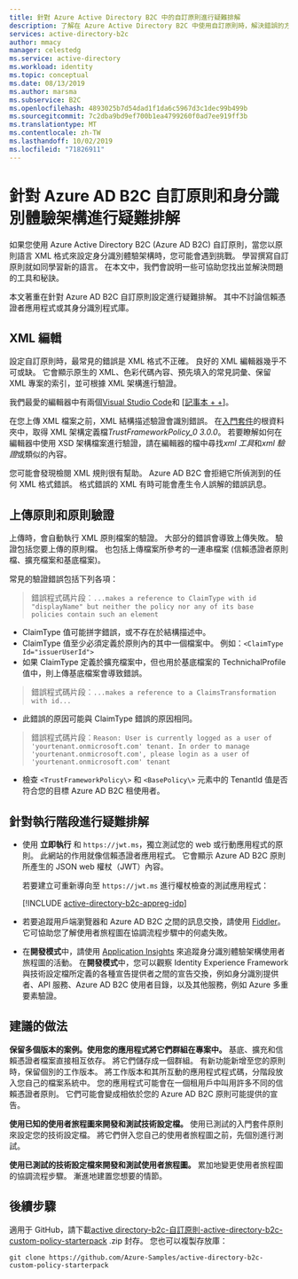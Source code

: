 ```yaml
---
title: 針對 Azure Active Directory B2C 中的自訂原則進行疑難排解
description: 了解在 Azure Active Directory B2C 中使用自訂原則時，解決錯誤的方法。
services: active-directory-b2c
author: mmacy
manager: celestedg
ms.service: active-directory
ms.workload: identity
ms.topic: conceptual
ms.date: 08/13/2019
ms.author: marsma
ms.subservice: B2C
ms.openlocfilehash: 4893025b7d54dad1f1da6c5967d3c1dec99b499b
ms.sourcegitcommit: 7c2dba9bd9ef700b1ea4799260f0ad7ee919ff3b
ms.translationtype: MT
ms.contentlocale: zh-TW
ms.lasthandoff: 10/02/2019
ms.locfileid: "71826911"
---
```

# <a name="troubleshoot-azure-ad-b2c-custom-policies-and-identity-experience-framework"></a>針對 Azure AD B2C 自訂原則和身分識別體驗架構進行疑難排解

如果您使用 Azure Active Directory B2C (Azure AD B2C) 自訂原則，當您以原則語言 XML 格式來設定身分識別體驗架構時，您可能會遇到挑戰。 學習撰寫自訂原則就如同學習新的語言。 在本文中，我們會說明一些可協助您找出並解決問題的工具和秘訣。

本文著重在針對 Azure AD B2C 自訂原則設定進行疑難排解。 其中不討論信賴憑證者應用程式或其身分識別程式庫。

## <a name="xml-editing"></a>XML 編輯

設定自訂原則時，最常見的錯誤是 XML 格式不正確。 良好的 XML 編輯器幾乎不可或缺。 它會顯示原生的 XML、色彩代碼內容、預先填入的常見詞彙、保留 XML 專案的索引，並可根據 XML 架構進行驗證。

我們最愛的編輯器中有兩個[Visual Studio Code](https://code.visualstudio.com/)和 [[記事本 + +](https://notepad-plus-plus.org/)]。

在您上傳 XML 檔案之前，XML 結構描述驗證會識別錯誤。 在[入門套件](https://github.com/Azure-Samples/active-directory-b2c-custom-policy-starterpack)的根資料夾中，取得 XML 架構定義檔*TrustFrameworkPolicy_0 3.0.0*。 若要瞭解如何在編輯器中使用 XSD 架構檔案進行驗證，請在編輯器的檔中尋找*xml 工具*和*xml 驗證*或類似的內容。

您可能會發現檢閱 XML 規則很有幫助。 Azure AD B2C 會拒絕它所偵測到的任何 XML 格式錯誤。 格式錯誤的 XML 有時可能會產生令人誤解的錯誤訊息。

## <a name="upload-policies-and-policy-validation"></a>上傳原則和原則驗證

上傳時，會自動執行 XML 原則檔案的驗證。 大部分的錯誤會導致上傳失敗。 驗證包括您要上傳的原則檔。 也包括上傳檔案所參考的一連串檔案 (信賴憑證者原則檔、擴充檔案和基底檔案)。

常見的驗證錯誤包括下列各項：

> 錯誤程式碼片段︰`...makes a reference to ClaimType with id "displayName" but neither the policy nor any of its base policies contain such an element`

* ClaimType 值可能拼字錯誤，或不存在於結構描述中。
* ClaimType 值至少必須定義於原則內的其中一個檔案中。
    例如：`<ClaimType Id="issuerUserId">`
* 如果 ClaimType 定義於擴充檔案中，但也用於基底檔案的 TechnichalProfile 值中，則上傳基底檔案會導致錯誤。

> 錯誤程式碼片段︰`...makes a reference to a ClaimsTransformation with id...`

* 此錯誤的原因可能與 ClaimType 錯誤的原因相同。

> 錯誤程式碼片段︰`Reason: User is currently logged as a user of 'yourtenant.onmicrosoft.com' tenant. In order to manage 'yourtenant.onmicrosoft.com', please login as a user of 'yourtenant.onmicrosoft.com' tenant`

* 檢查 `<TrustFrameworkPolicy\>` 和 `<BasePolicy\>` 元素中的 TenantId 值是否符合您的目標 Azure AD B2C 租使用者。

## <a name="troubleshoot-the-runtime"></a>針對執行階段進行疑難排解

* 使用 **立即執行** 和 `https://jwt.ms`，獨立測試您的 web 或行動應用程式的原則。 此網站的作用就像信賴憑證者應用程式。 它會顯示 Azure AD B2C 原則所產生的 JSON web 權杖（JWT）內容。

    若要建立可重新導向至 `https://jwt.ms` 進行權杖檢查的測試應用程式：

    [!INCLUDE [active-directory-b2c-appreg-idp](../../includes/active-directory-b2c-appreg-idp.md)]

* 若要追蹤用戶端瀏覽器和 Azure AD B2C 之間的訊息交換，請使用 [Fiddler](https://www.telerik.com/fiddler)。 它可協助您了解使用者旅程圖在協調流程步驟中的何處失敗。

* 在**開發模式**中，請使用 [Application Insights](active-directory-b2c-troubleshoot-custom.md) 來追蹤身分識別體驗架構使用者旅程圖的活動。 在**開發模式**中，您可以觀察 Identity Experience Framework 與技術設定檔所定義的各種宣告提供者之間的宣告交換，例如身分識別提供者、API 服務、Azure AD B2C 使用者目錄，以及其他服務，例如 Azure 多重要素驗證。

## <a name="recommended-practices"></a>建議的做法

**保留多個版本的案例。使用您的應用程式將它們群組在專案中。** 基底、擴充和信賴憑證者檔案直接相互依存。 將它們儲存成一個群組。 有新功能新增至您的原則時，保留個別的工作版本。 將工作版本和其所互動的應用程式程式碼，分階段放入您自己的檔案系統中。 您的應用程式可能會在一個租用戶中叫用許多不同的信賴憑證者原則。 它們可能會變成相依於您的 Azure AD B2C 原則可能提供的宣告。

**使用已知的使用者旅程圖來開發和測試技術設定檔。** 使用已測試的入門套件原則來設定您的技術設定檔。 將它們併入您自己的使用者旅程圖之前，先個別進行測試。

**使用已測試的技術設定檔來開發和測試使用者旅程圖。** 累加地變更使用者旅程圖的協調流程步驟。 漸進地建置您想要的情節。

## <a name="next-steps"></a>後續步驟

適用于 GitHub，請下載[active directory-b2c-自訂原則-active-directory-b2c-custom-policy-starterpack](https://github.com/Azure-Samples/active-directory-b2c-custom-policy-starterpack/archive/master.zip) .zip 封存。 您也可以複製存放庫：

```
git clone https://github.com/Azure-Samples/active-directory-b2c-custom-policy-starterpack
```
